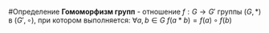 #Определение 
**Гомоморфизм групп** - отношение $f: G \to G'$ группы $(G,*)$ в $(G',\circ)$, при котором выполняется:
$\forall a,b \in G \text{ } f(a*b)=f(a)\circ f(b)$
